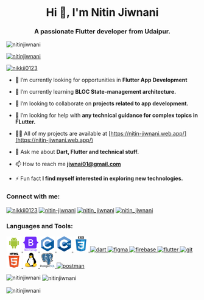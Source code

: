 <h1 align="center">Hi 👋, I'm Nitin Jiwnani</h1>
<h3 align="center">A passionate Flutter developer from Udaipur.</h3>

<p align="left"> <img src="https://komarev.com/ghpvc/?username=nitinjiwnani&label=Profile%20views&color=0e75b6&style=flat" alt="nitinjiwnani" /> </p>

<p align="left"> <a href="https://github.com/ryo-ma/github-profile-trophy"><img src="https://github-profile-trophy.vercel.app/?username=nitinjiwnani" alt="nitinjiwnani" /></a> </p>

<p align="left"> <a href="https://twitter.com/nikkii0123" target="blank"><img src="https://img.shields.io/twitter/follow/nikkii0123?logo=twitter&style=for-the-badge" alt="nikkii0123" /></a> </p>

- 🔭 I’m currently looking for opportunities in **Flutter App Development**

- 🌱 I’m currently learning **BLOC State-management architecture.**

- 👯 I’m looking to collaborate on **projects related to app development.**

- 🤝 I’m looking for help with **any technical guidance for complex topics in FLutter.**

- 👨‍💻 All of my projects are available at [https://nitin-jiwnani.web.app/](https://nitin-jiwnani.web.app/)

- 💬 Ask me about **Dart, Flutter and technical stuff.**

- 📫 How to reach me **jiwnai01@gmail.com**

- ⚡ Fun fact **I find myself interested in exploring new technologies.**

<h3 align="left">Connect with me:</h3>
<p align="left">
<a href="https://twitter.com/nikkii0123" target="blank"><img align="center" src="https://raw.githubusercontent.com/rahuldkjain/github-profile-readme-generator/master/src/images/icons/Social/twitter.svg" alt="nikkii0123" height="30" width="40" /></a>
<a href="https://linkedin.com/in/nitin-jiwnani" target="blank"><img align="center" src="https://raw.githubusercontent.com/rahuldkjain/github-profile-readme-generator/master/src/images/icons/Social/linked-in-alt.svg" alt="nitin-jiwnani" height="30" width="40" /></a>
<a href="https://www.codechef.com/users/nitin_jiwnani" target="blank"><img align="center" src="https://cdn.jsdelivr.net/npm/simple-icons@3.1.0/icons/codechef.svg" alt="nitin_jiwnani" height="30" width="40" /></a>
<a href="https://www.leetcode.com/nitin_jiwnani" target="blank"><img align="center" src="https://raw.githubusercontent.com/rahuldkjain/github-profile-readme-generator/master/src/images/icons/Social/leet-code.svg" alt="nitin_jiwnani" height="30" width="40" /></a>
</p>

<h3 align="left">Languages and Tools:</h3>
<p align="left"> <a href="https://developer.android.com" target="_blank" rel="noreferrer"> <img src="https://raw.githubusercontent.com/devicons/devicon/master/icons/android/android-original-wordmark.svg" alt="android" width="40" height="40"/> </a> <a href="https://getbootstrap.com" target="_blank" rel="noreferrer"> <img src="https://raw.githubusercontent.com/devicons/devicon/master/icons/bootstrap/bootstrap-plain-wordmark.svg" alt="bootstrap" width="40" height="40"/> </a> <a href="https://www.cprogramming.com/" target="_blank" rel="noreferrer"> <img src="https://raw.githubusercontent.com/devicons/devicon/master/icons/c/c-original.svg" alt="c" width="40" height="40"/> </a> <a href="https://www.w3schools.com/cpp/" target="_blank" rel="noreferrer"> <img src="https://raw.githubusercontent.com/devicons/devicon/master/icons/cplusplus/cplusplus-original.svg" alt="cplusplus" width="40" height="40"/> </a> <a href="https://www.w3schools.com/css/" target="_blank" rel="noreferrer"> <img src="https://raw.githubusercontent.com/devicons/devicon/master/icons/css3/css3-original-wordmark.svg" alt="css3" width="40" height="40"/> </a> <a href="https://dart.dev" target="_blank" rel="noreferrer"> <img src="https://www.vectorlogo.zone/logos/dartlang/dartlang-icon.svg" alt="dart" width="40" height="40"/> </a> <a href="https://www.figma.com/" target="_blank" rel="noreferrer"> <img src="https://www.vectorlogo.zone/logos/figma/figma-icon.svg" alt="figma" width="40" height="40"/> </a> <a href="https://firebase.google.com/" target="_blank" rel="noreferrer"> <img src="https://www.vectorlogo.zone/logos/firebase/firebase-icon.svg" alt="firebase" width="40" height="40"/> </a> <a href="https://flutter.dev" target="_blank" rel="noreferrer"> <img src="https://www.vectorlogo.zone/logos/flutterio/flutterio-icon.svg" alt="flutter" width="40" height="40"/> </a> <a href="https://git-scm.com/" target="_blank" rel="noreferrer"> <img src="https://www.vectorlogo.zone/logos/git-scm/git-scm-icon.svg" alt="git" width="40" height="40"/> </a> <a href="https://www.w3.org/html/" target="_blank" rel="noreferrer"> <img src="https://raw.githubusercontent.com/devicons/devicon/master/icons/html5/html5-original-wordmark.svg" alt="html5" width="40" height="40"/> </a> <a href="https://www.linux.org/" target="_blank" rel="noreferrer"> <img src="https://raw.githubusercontent.com/devicons/devicon/master/icons/linux/linux-original.svg" alt="linux" width="40" height="40"/> </a> <a href="https://www.postgresql.org" target="_blank" rel="noreferrer"> <img src="https://raw.githubusercontent.com/devicons/devicon/master/icons/postgresql/postgresql-original-wordmark.svg" alt="postgresql" width="40" height="40"/> </a> <a href="https://postman.com" target="_blank" rel="noreferrer"> <img src="https://www.vectorlogo.zone/logos/getpostman/getpostman-icon.svg" alt="postman" width="40" height="40"/> </a> </p>

<p><img align="left" src="https://github-readme-stats.vercel.app/api/top-langs?username=nitinjiwnani&show_icons=true&locale=en&layout=compact" alt="nitinjiwnani" /></p>

<p>&nbsp;<img align="center" src="https://github-readme-stats.vercel.app/api?username=nitinjiwnani&show_icons=true&locale=en" alt="nitinjiwnani" /></p>

<p><img align="center" src="https://github-readme-streak-stats.herokuapp.com/?user=nitinjiwnani&" alt="nitinjiwnani" /></p>
